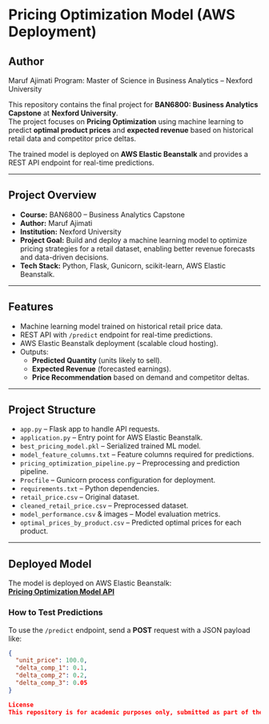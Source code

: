 # Pricing Optimization Model (AWS Deployment)

## Author

Maruf Ajimati
Program: Master of Science in Business Analytics – Nexford University

This repository contains the final project for **BAN6800: Business Analytics Capstone** at **Nexford University**.  
The project focuses on **Pricing Optimization** using machine learning to predict **optimal product prices** and **expected revenue** based on historical retail data and competitor price deltas.

The trained model is deployed on **AWS Elastic Beanstalk** and provides a REST API endpoint for real-time predictions.

---

## **Project Overview**
- **Course:** BAN6800 – Business Analytics Capstone
- **Author:** Maruf Ajimati
- **Institution:** Nexford University
- **Project Goal:** Build and deploy a machine learning model to optimize pricing strategies for a retail dataset, enabling better revenue forecasts and data-driven decisions.
- **Tech Stack:** Python, Flask, Gunicorn, scikit-learn, AWS Elastic Beanstalk.

---

## **Features**
- Machine learning model trained on historical retail price data.
- REST API with `/predict` endpoint for real-time predictions.
- AWS Elastic Beanstalk deployment (scalable cloud hosting).
- Outputs:
  - **Predicted Quantity** (units likely to sell).
  - **Expected Revenue** (forecasted earnings).
  - **Price Recommendation** based on demand and competitor deltas.

---

## **Project Structure**
- `app.py` – Flask app to handle API requests.
- `application.py` – Entry point for AWS Elastic Beanstalk.
- `best_pricing_model.pkl` – Serialized trained ML model.
- `model_feature_columns.txt` – Feature columns required for predictions.
- `pricing_optimization_pipeline.py` – Preprocessing and prediction pipeline.
- `Procfile` – Gunicorn process configuration for deployment.
- `requirements.txt` – Python dependencies.
- `retail_price.csv` – Original dataset.
- `cleaned_retail_price.csv` – Preprocessed dataset.
- `model_performance.csv` & images – Model evaluation metrics.
- `optimal_prices_by_product.csv` – Predicted optimal prices for each product.

---

## **Deployed Model**
The model is deployed on AWS Elastic Beanstalk:  
**[Pricing Optimization Model API](http://pricing-optimization-app-env.eba-xbt3icd4.ap-southeast-2.elasticbeanstalk.com/)**

### **How to Test Predictions**
To use the `/predict` endpoint, send a **POST** request with a JSON payload like:

```json
{
  "unit_price": 100.0,
  "delta_comp_1": 0.1,
  "delta_comp_2": 0.2,
  "delta_comp_3": 0.05
}

License
This repository is for academic purposes only, submitted as part of the Nexford University Capstone Project.
